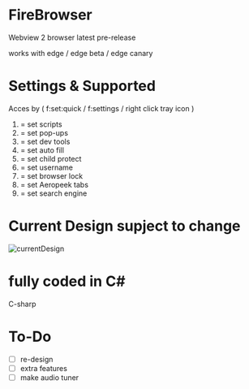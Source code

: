 # FireBrowser
Webview 2 browser latest pre-release 

works with edge / edge beta / edge canary

# Settings & Supported
Acces by ( f:set:quick / f:settings / right click tray icon )

1. = set scripts
2. = set pop-ups
3. = set dev tools
4. = set auto fill
5. = set child protect
6. = set username
7. = set browser lock
8. = set Aeropeek tabs
9. = set search engine


# Current Design supject to change
![currentDesign](https://user-images.githubusercontent.com/53493418/134950100-a6ed3ab5-f10f-4cf0-aad0-5eac9d105c78.png)

# fully coded in C#
C-sharp

# To-Do

- [ ] re-design
- [ ] extra features
- [ ] make audio tuner 
